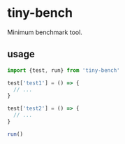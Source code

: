 # tiny-bench
Minimum benchmark tool.

## usage
```js
import {test, run} from 'tiny-bench'

test['test1'] = () => {
  // ...
}

test['test2'] = () => {
  // ...
}

run()
```
